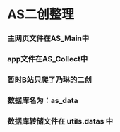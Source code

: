 # AS二创整理

### 主网页文件在AS_Main中

### app文件在AS_Collect中

### 暂时B站只爬了乃琳的二创

### 数据库名为：as_data

### 数据库转储文件在 utils.datas 中

